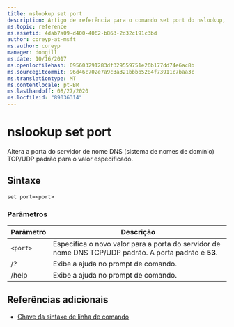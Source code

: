 ```yaml
---
title: nslookup set port
description: Artigo de referência para o comando set port do nslookup, que altera a porta do servidor de nome DNS (sistema de nomes de domínio) TCP/UDP padrão para o valor especificado.
ms.topic: reference
ms.assetid: 4dab7a09-d400-4062-b863-2d32c191c3bd
author: coreyp-at-msft
ms.author: coreyp
manager: dongill
ms.date: 10/16/2017
ms.openlocfilehash: 095603291283df329559751e26b177dd74e6ac8b
ms.sourcegitcommit: 96d46c702e7a9c3a321bbbb5284f73911c7baa3c
ms.translationtype: MT
ms.contentlocale: pt-BR
ms.lasthandoff: 08/27/2020
ms.locfileid: "89036314"
---
```

# <a name="nslookup-set-port"></a>nslookup set port

Altera a porta do servidor de nome DNS (sistema de nomes de domínio) TCP/UDP padrão para o valor especificado.

## <a name="syntax"></a>Sintaxe

```
set port=<port>
```

### <a name="parameters"></a>Parâmetros

| Parâmetro | Descrição |
| ---------- | ---------- |
| `<port>` | Especifica o novo valor para a porta do servidor de nome DNS TCP/UDP padrão. A porta padrão é **53**. |
| /? | Exibe a ajuda no prompt de comando. |
| /help | Exibe a ajuda no prompt de comando. |

## <a name="additional-references"></a>Referências adicionais

- [Chave da sintaxe de linha de comando](command-line-syntax-key.md)
